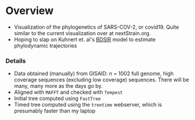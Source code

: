 # Overview

* Visualization of the phylogenetics of SARS-COV-2, or covid19. Quite similar to the current visualization over at nextStrain.org.
* Hoping to slap on Kuhnert et. al's [BDSIR](https://royalsocietypublishing.org/doi/full/10.1098/rsif.2013.1106) model to estimate phylodynamic trajectories

### Details

* Data obtained (manually) from GISAID: n = 1002 full genome, high coverage sequences (excluding low coverage) sequences. There will be many, many more as the days go by. 
* Aligned with `MAFFT` and checked with `Tempest`
* Initial tree computed using `FastTree`
* Timed tree computed using the `treetime` webserver, which is presumably faster than my laptop
